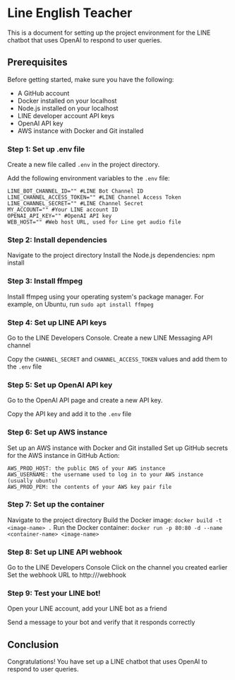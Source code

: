 # Line English Teacher
This is a document for setting up the project environment for the LINE chatbot that uses OpenAI to respond to user queries.

## Prerequisites
Before getting started, make sure you have the following:

- A GitHub account
- Docker installed on your localhost
- Node.js installed on your localhost
- LINE developer account API keys
- OpenAI API key
- AWS instance with Docker and Git installed

### Step 1: Set up .env file
Create a new file called `.env` in the project directory.

Add the following environment variables to the `.env` file:
```
LINE_BOT_CHANNEL_ID="" #LINE Bot Channel ID
LINE_CHANNEL_ACCESS_TOKEN="" #LINE Channel Access Token
LINE_CHANNEL_SECRET="" #LINE Channel Secret
MY_ACCOUNT="" #Your LINE account ID
OPENAI_API_KEY="" #OpenAI API key
WEB_HOST="" #Web host URL, used for Line get audio file
```

### Step 2: Install dependencies
Navigate to the project directory
Install the Node.js dependencies: npm install

### Step 3: Install ffmpeg
Install ffmpeg using your operating system's package manager. For example, on Ubuntu, run `sudo apt install ffmpeg`

### Step 4: Set up LINE API keys
Go to the LINE Developers Console.
Create a new LINE Messaging API channel

Copy the `CHANNEL_SECRET` and `CHANNEL_ACCESS_TOKEN` values and add them to the `.env` file
### Step 5: Set up OpenAI API key
Go to the OpenAI API page and create a new API key.

Copy the API key and add it to the `.env` file

### Step 6: Set up AWS instance
Set up an AWS instance with Docker and Git installed
Set up GitHub secrets for the AWS instance in GitHub Action:

```
AWS_PROD_HOST: the public DNS of your AWS instance
AWS_USERNAME: the username used to log in to your AWS instance (usually ubuntu)
AWS_PROD_PEM: the contents of your AWS key pair file
```

### Step 7: Set up the container
Navigate to the project directory
Build the Docker image: `docker build -t <image-name> .`
Run the Docker container: `docker run -p 80:80 -d --name <container-name> <image-name>`


### Step 8: Set up LINE API webhook
Go to the LINE Developers Console
Click on the channel you created earlier
Set the webhook URL to http://<your-aws-public-dns>/webhook


### Step 9: Test your LINE bot!
Open your LINE account, add your LINE bot as a friend

Send a message to your bot and verify that it responds correctly

## Conclusion
Congratulations! You have set up a LINE chatbot that uses OpenAI to respond to user queries.